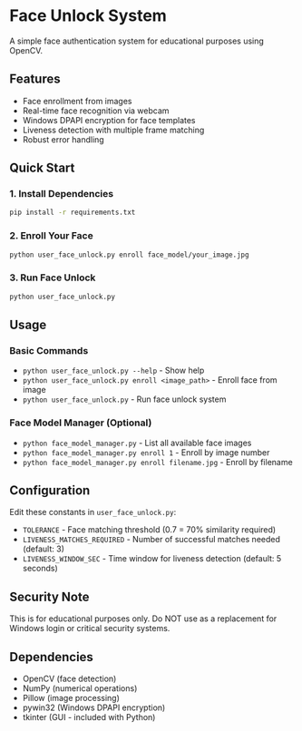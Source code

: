 # Face Unlock System

A simple face authentication system for educational purposes using OpenCV.

## Features
- Face enrollment from images
- Real-time face recognition via webcam
- Windows DPAPI encryption for face templates
- Liveness detection with multiple frame matching
- Robust error handling

## Quick Start

### 1. Install Dependencies
```bash
pip install -r requirements.txt
```

### 2. Enroll Your Face
```bash
python user_face_unlock.py enroll face_model/your_image.jpg
```

### 3. Run Face Unlock
```bash
python user_face_unlock.py
```

## Usage

### Basic Commands
- `python user_face_unlock.py --help` - Show help
- `python user_face_unlock.py enroll <image_path>` - Enroll face from image
- `python user_face_unlock.py` - Run face unlock system

### Face Model Manager (Optional)
- `python face_model_manager.py` - List all available face images
- `python face_model_manager.py enroll 1` - Enroll by image number
- `python face_model_manager.py enroll filename.jpg` - Enroll by filename

## Configuration
Edit these constants in `user_face_unlock.py`:
- `TOLERANCE` - Face matching threshold (0.7 = 70% similarity required)
- `LIVENESS_MATCHES_REQUIRED` - Number of successful matches needed (default: 3)
- `LIVENESS_WINDOW_SEC` - Time window for liveness detection (default: 5 seconds)

## Security Note
This is for educational purposes only. Do NOT use as a replacement for Windows login or critical security systems.

## Dependencies
- OpenCV (face detection)
- NumPy (numerical operations)
- Pillow (image processing)
- pywin32 (Windows DPAPI encryption)
- tkinter (GUI - included with Python)
